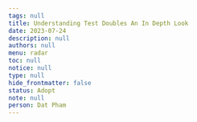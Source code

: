 ```yaml
---
tags: null
title: Understanding Test Doubles An In Depth Look
date: 2023-07-24
description: null
authors: null
menu: radar
toc: null
notice: null
type: null
hide_frontmatter: false
status: Adopt
note: null
person: Dat Pham
---
```


